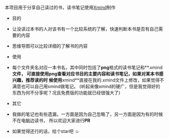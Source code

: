 本项目用于分享自己读过的书，读书笔记使用[Xmind](http://www.xmind.net/)制作

- 目的
 - 让没读过本书的人对该书有一个比较系统的了解，快速判断本书是否有自己需要的内容
 - 思维导图可以比较详细的了解书的内容

- 使用
 - 每个文件夹名对应一本书名，其中同时包括了**png**格式的读书笔记和**.xmind**文件，
 可直接使用png查看对应书目的主要内容和读书笔记，如果对某本书感兴趣，推荐读的时
 候使用**xmind**直接在我的.xmind文件上修改，如果觉得不满意也可以自己用xmind做笔记。
 (听起来像xmind的硬广，但是我觉得好的东西为何不分享呢？况且免费版的功能就已经很强大了)
 
- 其它
 - 我做的笔记也有些遗漏，一方面是因为自己忽略了，另一方面是因为有的时候不在电脑边读书，
所以欢迎大家进行**PR**
 - 如果觉得还行的话，给个star吧 ☺
 
 

